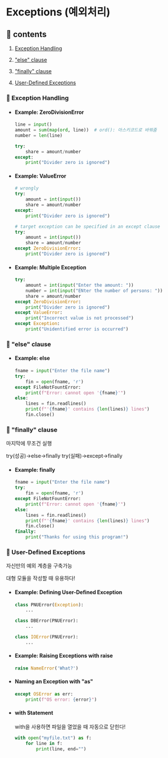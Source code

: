 # Exceptions (예외처리)

## 📙 contents

1. [Exception Handling](###📖-Exception-Handling)

2. ["else" clause](###📖-"else"-clause)

3. ["finally" clause](###📖-"finally"-clause)

4. [User-Defined Exceptions](###📖-User-Defined-Exceptions)

### 📖 Exception Handling

- #### Example: ZeroDivisionError

    ```py
    line = input()
    amount = sum(map(ord, line))  # ord(): 아스키코드로 바꿔줌
    number = len(line)

    try:
        share = amount/number
    except:
        print("Divider zero is ignored")
    ```

- #### Example: ValueError

    ```py
    # wrongly
    try:
        amount = int(input())
        share = amount/number
    except:
        print("Divider zero is ignored")

    # target exception can be specified in an except clause
    try:
        amount = int(input())
        share = amount/number
    except ZeroDivisionError:
        print("Divider zero is ignored")
    ```
- #### Example: Multiple Exception

    ```py
    try:
        amount = int(input("Enter the amount: "))
        number = int(input("ENter the number of persons: "))
        share = amount/number
    except ZeroDivisionError:
        print("Divider zero is ignored")
    except ValueError:
        print("Incorrect value is not processed")
    except Exception:
        print("Unidentified error is occurred")
    ```


### 📖 "else" clause

- #### Example: else

    ```py
    fname = input("Enter the file name")
    try:
        fin = open(fname, 'r')
    except FileNotFountError:
        print(f"Error: cannot open '{fname}'")
    else:
        lines = fin.readlines()
        print(f"'{fname}' contains {len(lines)} lines")
        fin.close()
    ```
### 📖 "finally" clause

마지막에 무조건 실행

try(성공)->else->finally
try(실패)->except->finally

- #### Example: finally
    ```py
    fname = input("Enter the file name")
    try:
        fin = open(fname, 'r')
    except FileNotFountError:
        print(f"Error: cannot open '{fname}'")
    else:
        lines = fin.readlines()
        print(f"'{fname}' contains {len(lines)} lines")
        fin.close()
    finally:
        print("Thanks for using this program!")
    ```

### 📖 User-Defined Exceptions

자신만의 예외 계층을 구축가능

대형 모듈을 작성할 때 유용하다!

- #### Example: Defining User-Defined Exception

    ```py
    class PNUError(Exception):
        ...

    class DBError(PNUError):
        ...

    class IOError(PNUError):
        ...
    ```
- #### Example: Raising Exceptions with raise

    ```py
    raise NameError('What?')
    ```

- #### Naming an Exception with "as"

    ```py
    except OSError as err:
        print(f"OS error: {error}")
    ```

- #### with Statement

    with을 사용하면 파일을 열었을 때 자동으로 닫힌다!

    ```py
    with open("myfile.txt") as f:
        for line in f:
            print(line, end="")
    ```



